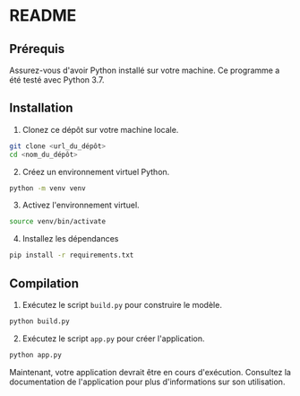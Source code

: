 # README

## Prérequis

Assurez-vous d'avoir Python installé sur votre machine. Ce programme a été testé avec Python 3.7.

## Installation

1. Clonez ce dépôt sur votre machine locale.

```bash
git clone <url_du_dépôt>
cd <nom_du_dépôt>
```

2. Créez un environnement virtuel Python.

```bash
python -m venv venv
```

3. Activez l'environnement virtuel.

```bash
source venv/bin/activate
```

4. Installez les dépendances

```bash
pip install -r requirements.txt
```

## Compilation

1. Exécutez le script `build.py` pour construire le modèle.

```bash
python build.py
```

2. Exécutez le script `app.py` pour créer l'application.

```bash
python app.py
```

Maintenant, votre application devrait être en cours d'exécution. Consultez la documentation de l'application pour plus d'informations sur son utilisation.